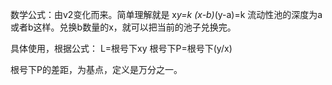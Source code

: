 数学公式：由v2变化而来。简单理解就是  x*y=k
(x-b)*(y-a)=k       流动性池的深度为a或者b这样。兑换b数量的x，就可以把当前的池子兑换完。

具体使用，根据公式：
L=根号下xy
根号下P=根号下(y/x)







根号下P的差距，为基点，定义是万分之一。



